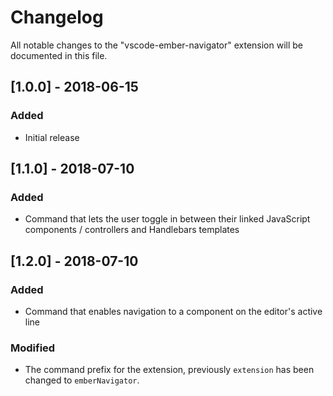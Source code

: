 # Changelog
All notable changes to the "vscode-ember-navigator" extension will be documented in this file.

## [1.0.0] - 2018-06-15
### Added
- Initial release

## [1.1.0] - 2018-07-10
### Added
- Command that lets the user toggle in between their linked JavaScript components / controllers and Handlebars templates

## [1.2.0] - 2018-07-10
### Added
- Command that enables navigation to a component on the editor's active line

### Modified
- The command prefix for the extension, previously `extension` has been changed to `emberNavigator`.
